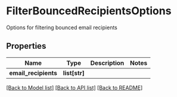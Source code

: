 # FilterBouncedRecipientsOptions

Options for filtering bounced email recipients
## Properties
Name | Type | Description | Notes
------------ | ------------- | ------------- | -------------
**email_recipients** | **list[str]** |  | 

[[Back to Model list]](../README#documentation-for-models) [[Back to API list]](../README#documentation-for-api-endpoints) [[Back to README]](../README)


